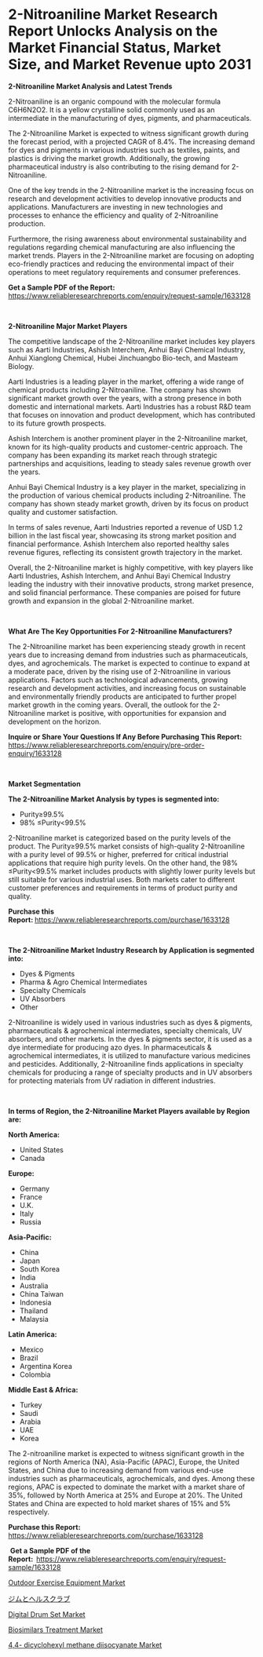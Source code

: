 <p><h1>2-Nitroaniline Market Research Report Unlocks Analysis on the Market Financial Status, Market Size, and Market Revenue upto 2031</h1></p><p><strong>2-Nitroaniline Market Analysis and Latest Trends</strong></p>
<p><p>2-Nitroaniline is an organic compound with the molecular formula C6H6N2O2. It is a yellow crystalline solid commonly used as an intermediate in the manufacturing of dyes, pigments, and pharmaceuticals.</p><p>The 2-Nitroaniline Market is expected to witness significant growth during the forecast period, with a projected CAGR of 8.4%. The increasing demand for dyes and pigments in various industries such as textiles, paints, and plastics is driving the market growth. Additionally, the growing pharmaceutical industry is also contributing to the rising demand for 2-Nitroaniline.</p><p>One of the key trends in the 2-Nitroaniline market is the increasing focus on research and development activities to develop innovative products and applications. Manufacturers are investing in new technologies and processes to enhance the efficiency and quality of 2-Nitroaniline production.</p><p>Furthermore, the rising awareness about environmental sustainability and regulations regarding chemical manufacturing are also influencing the market trends. Players in the 2-Nitroaniline market are focusing on adopting eco-friendly practices and reducing the environmental impact of their operations to meet regulatory requirements and consumer preferences.</p></p>
<p><strong>Get a Sample PDF of the Report:&nbsp;</strong> <a href="https://www.reliableresearchreports.com/enquiry/request-sample/1633128">https://www.reliableresearchreports.com/enquiry/request-sample/1633128</a></p>
<p>&nbsp;</p>
<p><strong>2-Nitroaniline Major Market Players</strong></p>
<p><p>The competitive landscape of the 2-Nitroaniline market includes key players such as Aarti Industries, Ashish Interchem, Anhui Bayi Chemical Industry, Anhui Xianglong Chemical, Hubei Jinchuangbo Bio-tech, and Masteam Biology. </p><p>Aarti Industries is a leading player in the market, offering a wide range of chemical products including 2-Nitroaniline. The company has shown significant market growth over the years, with a strong presence in both domestic and international markets. Aarti Industries has a robust R&D team that focuses on innovation and product development, which has contributed to its future growth prospects.</p><p>Ashish Interchem is another prominent player in the 2-Nitroaniline market, known for its high-quality products and customer-centric approach. The company has been expanding its market reach through strategic partnerships and acquisitions, leading to steady sales revenue growth over the years.</p><p>Anhui Bayi Chemical Industry is a key player in the market, specializing in the production of various chemical products including 2-Nitroaniline. The company has shown steady market growth, driven by its focus on product quality and customer satisfaction.</p><p>In terms of sales revenue, Aarti Industries reported a revenue of USD 1.2 billion in the last fiscal year, showcasing its strong market position and financial performance. Ashish Interchem also reported healthy sales revenue figures, reflecting its consistent growth trajectory in the market.</p><p>Overall, the 2-Nitroaniline market is highly competitive, with key players like Aarti Industries, Ashish Interchem, and Anhui Bayi Chemical Industry leading the industry with their innovative products, strong market presence, and solid financial performance. These companies are poised for future growth and expansion in the global 2-Nitroaniline market.</p></p>
<p>&nbsp;</p>
<p><strong>What Are The Key Opportunities For 2-Nitroaniline Manufacturers?</strong></p>
<p><p>The 2-Nitroaniline market has been experiencing steady growth in recent years due to increasing demand from industries such as pharmaceuticals, dyes, and agrochemicals. The market is expected to continue to expand at a moderate pace, driven by the rising use of 2-Nitroaniline in various applications. Factors such as technological advancements, growing research and development activities, and increasing focus on sustainable and environmentally friendly products are anticipated to further propel market growth in the coming years. Overall, the outlook for the 2-Nitroaniline market is positive, with opportunities for expansion and development on the horizon.</p></p>
<p><strong>Inquire or Share Your Questions If Any Before Purchasing This Report:</strong> <a href="https://www.reliableresearchreports.com/enquiry/pre-order-enquiry/1633128">https://www.reliableresearchreports.com/enquiry/pre-order-enquiry/1633128</a></p>
<p>&nbsp;</p>
<p><strong>Market Segmentation</strong></p>
<p><strong>The 2-Nitroaniline Market Analysis by types is segmented into:</strong></p>
<p><ul><li>Purity≥99.5%</li><li>98% ≤Purity<99.5%</li></ul></p>
<p><p>2-Nitroaniline market is categorized based on the purity levels of the product. The Purity≥99.5% market consists of high-quality 2-Nitroaniline with a purity level of 99.5% or higher, preferred for critical industrial applications that require high purity levels. On the other hand, the 98% ≤Purity<99.5% market includes products with slightly lower purity levels but still suitable for various industrial uses. Both markets cater to different customer preferences and requirements in terms of product purity and quality.</p></p>
<p><strong>Purchase this Report:&nbsp;</strong><a href="https://www.reliableresearchreports.com/purchase/1633128">https://www.reliableresearchreports.com/purchase/1633128</a></p>
<p>&nbsp;</p>
<p><strong>The 2-Nitroaniline Market Industry Research by Application is segmented into:</strong></p>
<p><ul><li>Dyes & Pigments</li><li>Pharma & Agro Chemical Intermediates</li><li>Specialty Chemicals</li><li>UV Absorbers</li><li>Other</li></ul></p>
<p><p>2-Nitroaniline is widely used in various industries such as dyes & pigments, pharmaceuticals & agrochemical intermediates, specialty chemicals, UV absorbers, and other markets. In the dyes & pigments sector, it is used as a dye intermediate for producing azo dyes. In pharmaceuticals & agrochemical intermediates, it is utilized to manufacture various medicines and pesticides. Additionally, 2-Nitroaniline finds applications in specialty chemicals for producing a range of specialty products and in UV absorbers for protecting materials from UV radiation in different industries.</p></p>
<p>&nbsp;</p>
<p><strong>In terms of Region, the 2-Nitroaniline Market Players available by Region are:</strong></p>
<p>
    <p> <strong> North America: </strong>
        <ul>
            <li>United States</li>
            <li>Canada</li>
        </ul>
        </p> 
    <p> <strong> Europe: </strong>
        <ul>
            <li>Germany</li>
            <li>France</li>
            <li>U.K.</li>
            <li>Italy</li>
            <li>Russia</li>
        </ul>
        </p> 
    <p> <strong> Asia-Pacific: </strong>
        <ul>
            <li>China</li>
            <li>Japan</li>
            <li>South Korea</li>
            <li>India</li>
            <li>Australia</li>
            <li>China Taiwan</li>
            <li>Indonesia</li>
            <li>Thailand</li>
            <li>Malaysia</li>
        </ul>
        </p> 
    <p> <strong> Latin America: </strong>
        <ul>
            <li>Mexico</li>
            <li>Brazil</li>
            <li>Argentina Korea</li>
            <li>Colombia</li>
        </ul>
        </p> 
    <p> <strong> Middle East & Africa: </strong>
        <ul>
            <li>Turkey</li>
            <li>Saudi</li>
            <li>Arabia</li>
            <li>UAE</li>
            <li>Korea</li>
        </ul>
    </p>
    </p>
<p><p>The 2-nitroaniline market is expected to witness significant growth in the regions of North America (NA), Asia-Pacific (APAC), Europe, the United States, and China due to increasing demand from various end-use industries such as pharmaceuticals, agrochemicals, and dyes. Among these regions, APAC is expected to dominate the market with a market share of 35%, followed by North America at 25% and Europe at 20%. The United States and China are expected to hold market shares of 15% and 5% respectively.</p></p>
<p><strong>Purchase this Report: </strong><a href="https://www.reliableresearchreports.com/purchase/1633128">https://www.reliableresearchreports.com/purchase/1633128</a></p>
<p>&nbsp;<strong>Get a Sample PDF of the Report:&nbsp;&nbsp;</strong><a href="https://www.reliableresearchreports.com/enquiry/request-sample/1633128">https://www.reliableresearchreports.com/enquiry/request-sample/1633128</a></p>
<p><strong></strong></p>
<p><p><a href="https://view.publitas.com/reportprime-1/outdoor-exercise-equipment-market-research-report-provides-thorough-industry-overview-which-offers-an-in-depth-analysis-of-product-trends-and-new-market-divisions/">Outdoor Exercise Equipment Market</a></p><p><a href="https://github.com/mohamedbakry57/Market-Research-Report-List-2/blob/main/4295813186347.md">ジムとヘルスクラブ</a></p><p><a href="https://view.publitas.com/reportprime-1/digital-drum-set-market-provides-a-comprehensive-analysis-including-a-macro-overview-of-the-market-as-well-as-micro-details-such-as-market-size-and-competitive-landscape/">Digital Drum Set Market</a></p><p><a href="https://sulfuric-clavicle-d39.notion.site/Global-Biosimilars-Treatment-Market-by-Types-Applications-and-Major-Players-with-Regional-Growth--09e38ef049cd4607b46727ab7324b00d">Biosimilars Treatment Market</a></p><p><a href="https://automatic-knee-4c7.notion.site/4-4-dicyclohexyl-methane-diisocyanate-Market-Size-Focuses-on-Market-Dynamics-In-Depth-Analysis-and-4aa7b29c76ee45c4a29924d71edf7f2e">4,4- dicyclohexyl methane diisocyanate Market</a></p></p>